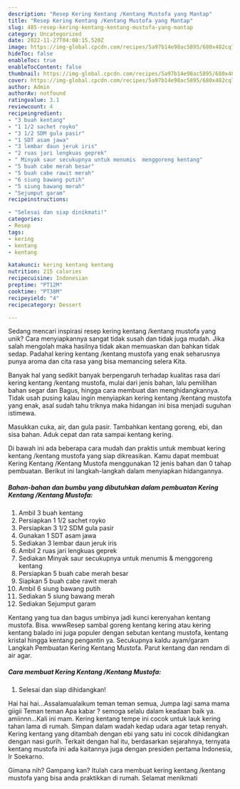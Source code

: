 ```yaml
---
description: "Resep Kering Kentang /Kentang Mustofa yang Mantap"
title: "Resep Kering Kentang /Kentang Mustofa yang Mantap"
slug: 485-resep-kering-kentang-kentang-mustofa-yang-mantap
category: Uncategorized
date: 2022-11-27T04:08:15.520Z
image: https://img-global.cpcdn.com/recipes/5a97b14e98ac5895/680x482cq70/kering-kentang-kentang-mustofa-foto-resep-utama.jpg
hideToc: false
enableToc: true
enableTocContent: false
thumbnail: https://img-global.cpcdn.com/recipes/5a97b14e98ac5895/680x482cq70/kering-kentang-kentang-mustofa-foto-resep-utama.jpg
cover: https://img-global.cpcdn.com/recipes/5a97b14e98ac5895/680x482cq70/kering-kentang-kentang-mustofa-foto-resep-utama.jpg
author: Admin
authorAv: notfound
ratingvalue: 3.1
reviewcount: 4
recipeingredient:
- "3 buah kentang"
- "1 1/2 sachet royko"
- "3 1/2 SDM gula pasir"
- "1 SDT asam jawa"
- "3 lembar daun jeruk iris"
- "2 ruas jari lengkuas geprek"
- " Minyak saur secukupnya untuk menumis  menggoreng kentang"
- "5 buah cabe merah besar"
- "5 buah cabe rawit merah"
- "6 siung bawang putih"
- "5 siung bawang merah"
- "Sejumput garam"
recipeinstructions:

- "Selesai dan siap dinikmati!"
categories:
- Resep
tags:
- kering
- kentang
- kentang

katakunci: kering kentang kentang 
nutrition: 215 calories
recipecuisine: Indonesian
preptime: "PT12M"
cooktime: "PT38M"
recipeyield: "4"
recipecategory: Dessert

---
```





Sedang mencari inspirasi resep kering kentang /kentang mustofa yang unik? Cara menyiapkannya sangat tidak susah dan tidak juga mudah. Jika salah mengolah maka hasilnya tidak akan memuaskan dan bahkan tidak sedap. Padahal kering kentang /kentang mustofa yang enak seharusnya punya aroma dan cita rasa yang bisa memancing selera Kita.





Banyak hal yang sedikit banyak berpengaruh terhadap kualitas rasa dari kering kentang /kentang mustofa, mulai dari jenis bahan, lalu pemilihan bahan segar dan Bagus, hingga cara membuat dan menghidangkannya. Tidak usah pusing kalau ingin menyiapkan kering kentang /kentang mustofa yang enak,      asal sudah tahu triknya maka hidangan ini bisa menjadi suguhan istimewa.














Masukkan cuka, air, dan gula pasir. Tambahkan kentang goreng, ebi, dan sisa bahan. Aduk cepat dan rata sampai kentang kering.






Di bawah ini ada beberapa cara mudah dan praktis untuk membuat kering kentang /kentang mustofa yang siap dikreasikan. Kamu dapat membuat Kering Kentang /Kentang Mustofa menggunakan 12 jenis bahan dan 0 tahap pembuatan. Berikut ini langkah-langkah dalam menyiapkan hidangannya.

<!--inarticleads1-->

##### Bahan-bahan dan bumbu yang dibutuhkan dalam pembuatan Kering Kentang /Kentang Mustofa:

1. Ambil 3 buah kentang
1. Persiapkan 1 1/2 sachet royko
1. Persiapkan 3 1/2 SDM gula pasir
1. Gunakan 1 SDT asam jawa
1. Sediakan 3 lembar daun jeruk iris
1. Ambil 2 ruas jari lengkuas geprek
1. Sediakan  Minyak saur secukupnya untuk menumis &amp; menggoreng kentang
1. Persiapkan 5 buah cabe merah besar
1. Siapkan 5 buah cabe rawit merah
1. Ambil 6 siung bawang putih
1. Sediakan 5 siung bawang merah
1. Sediakan Sejumput garam


Kentang yang tua dan bagus umbinya jadi kunci kerenyahan kentang mustofa. Bisa. wwwResep sambal goreng kentang kering atau kering kentang balado ini juga populer dengan sebutan kentang mustofa, kentang kristal hingga kentang pengantin ya. Secukupnya kaldu ayam/garam Langkah Pembuatan Kering Kentang Mustofa. Parut kentang dan rendam di air agar. 

<!--inarticleads2-->

##### Cara membuat Kering Kentang /Kentang Mustofa:


1. Selesai dan siap dihidangkan!

Hai hai hai…Assalamualaikum teman teman semua, Jumpa lagi sama mama giigii Teman teman Apa kabar ? semoga selalu dalam keadaan baik ya. amiinnn…Kali ini mam. Kering kentang tempe ini cocok untuk lauk kering tahan lama di rumah. Simpan dalam wadah kedap udara agar tetap renyah. Kering kentang yang ditambah dengan ebi yang satu ini cocok dihidangkan dengan nasi gurih. Terkait dengan hal itu, berdasarkan sejarahnya, ternyata kentang mustofa ini ada kaitannya juga dengan presiden pertama Indonesia, Ir Soekarno. 

Gimana nih? Gampang kan? Itulah cara membuat kering kentang /kentang mustofa yang bisa anda praktikkan di rumah. Selamat menikmati
